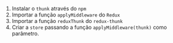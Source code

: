 1. Instalar o `thunk` através do `npm`
2. Importar a função `applyMiddleware` do `Redux`
3. Importar a função `reduxThunk` do `redux-thunk`
4. Criar a `store` passando a função `applyMiddleware(thunk)` como parâmetro.
